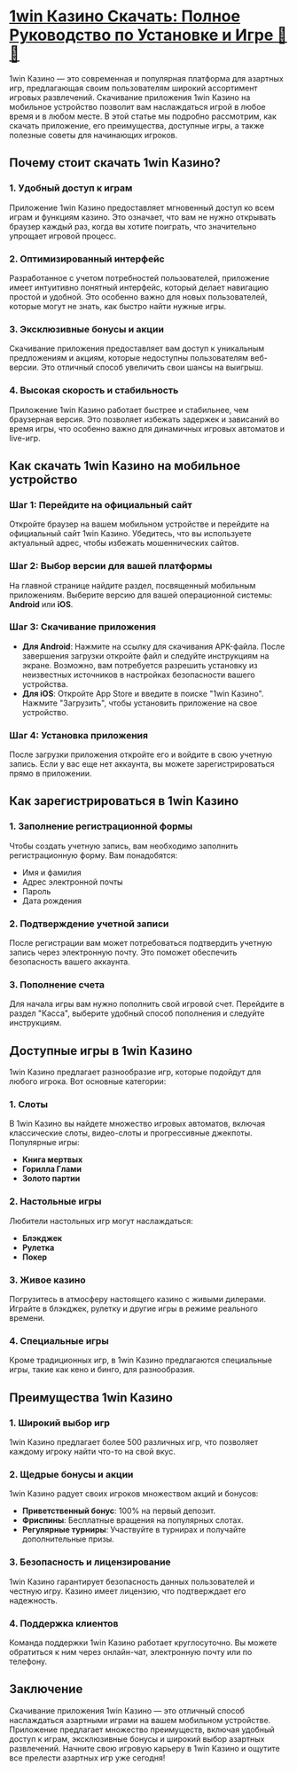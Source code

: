 # [1win Казино Скачать: Полное Руководство по Установке и Игре 🎉📱](https://brandplay.link/9sD8CZLQ)

1win Казино — это современная и популярная платформа для азартных игр, предлагающая своим пользователям широкий ассортимент игровых развлечений. Скачивание приложения 1win Казино на мобильное устройство позволит вам наслаждаться игрой в любое время и в любом месте. В этой статье мы подробно рассмотрим, как скачать приложение, его преимущества, доступные игры, а также полезные советы для начинающих игроков.

## Почему стоит скачать 1win Казино?

### 1. Удобный доступ к играм

Приложение 1win Казино предоставляет мгновенный доступ ко всем играм и функциям казино. Это означает, что вам не нужно открывать браузер каждый раз, когда вы хотите поиграть, что значительно упрощает игровой процесс.

### 2. Оптимизированный интерфейс

Разработанное с учетом потребностей пользователей, приложение имеет интуитивно понятный интерфейс, который делает навигацию простой и удобной. Это особенно важно для новых пользователей, которые могут не знать, как быстро найти нужные игры.

### 3. Эксклюзивные бонусы и акции

Скачивание приложения предоставляет вам доступ к уникальным предложениям и акциям, которые недоступны пользователям веб-версии. Это отличный способ увеличить свои шансы на выигрыш.

### 4. Высокая скорость и стабильность

Приложение 1win Казино работает быстрее и стабильнее, чем браузерная версия. Это позволяет избежать задержек и зависаний во время игры, что особенно важно для динамичных игровых автоматов и live-игр.

## Как скачать 1win Казино на мобильное устройство

### Шаг 1: Перейдите на официальный сайт

Откройте браузер на вашем мобильном устройстве и перейдите на официальный сайт 1win Казино. Убедитесь, что вы используете актуальный адрес, чтобы избежать мошеннических сайтов.

### Шаг 2: Выбор версии для вашей платформы

На главной странице найдите раздел, посвященный мобильным приложениям. Выберите версию для вашей операционной системы: **Android** или **iOS**.

### Шаг 3: Скачивание приложения

* **Для Android**: Нажмите на ссылку для скачивания APK-файла. После завершения загрузки откройте файл и следуйте инструкциям на экране. Возможно, вам потребуется разрешить установку из неизвестных источников в настройках безопасности вашего устройства.
* **Для iOS**: Откройте App Store и введите в поиске "1win Казино". Нажмите "Загрузить", чтобы установить приложение на свое устройство.

### Шаг 4: Установка приложения

После загрузки приложения откройте его и войдите в свою учетную запись. Если у вас еще нет аккаунта, вы можете зарегистрироваться прямо в приложении.

## Как зарегистрироваться в 1win Казино

### 1. Заполнение регистрационной формы

Чтобы создать учетную запись, вам необходимо заполнить регистрационную форму. Вам понадобятся:

* Имя и фамилия
* Адрес электронной почты
* Пароль
* Дата рождения

### 2. Подтверждение учетной записи

После регистрации вам может потребоваться подтвердить учетную запись через электронную почту. Это поможет обеспечить безопасность вашего аккаунта.

### 3. Пополнение счета

Для начала игры вам нужно пополнить свой игровой счет. Перейдите в раздел "Касса", выберите удобный способ пополнения и следуйте инструкциям.

## Доступные игры в 1win Казино

1win Казино предлагает разнообразие игр, которые подойдут для любого игрока. Вот основные категории:

### 1. Слоты

В 1win Казино вы найдете множество игровых автоматов, включая классические слоты, видео-слоты и прогрессивные джекпоты. Популярные игры:

* **Книга мертвых**
* **Горилла Глами**
* **Золото партии**

### 2. Настольные игры

Любители настольных игр могут наслаждаться:

* **Блэкджек**
* **Рулетка**
* **Покер**

### 3. Живое казино

Погрузитесь в атмосферу настоящего казино с живыми дилерами. Играйте в блэкджек, рулетку и другие игры в режиме реального времени.

### 4. Специальные игры

Кроме традиционных игр, в 1win Казино предлагаются специальные игры, такие как кено и бинго, для разнообразия.

## Преимущества 1win Казино

### 1. Широкий выбор игр

1win Казино предлагает более 500 различных игр, что позволяет каждому игроку найти что-то на свой вкус.

### 2. Щедрые бонусы и акции

1win Казино радует своих игроков множеством акций и бонусов:

* **Приветственный бонус**: 100% на первый депозит.
* **Фриспины**: Бесплатные вращения на популярных слотах.
* **Регулярные турниры**: Участвуйте в турнирах и получайте дополнительные призы.

### 3. Безопасность и лицензирование

1win Казино гарантирует безопасность данных пользователей и честную игру. Казино имеет лицензию, что подтверждает его надежность.

### 4. Поддержка клиентов

Команда поддержки 1win Казино работает круглосуточно. Вы можете обратиться к ним через онлайн-чат, электронную почту или по телефону.

## Заключение

Скачивание приложения 1win Казино — это отличный способ наслаждаться азартными играми на вашем мобильном устройстве. Приложение предлагает множество преимуществ, включая удобный доступ к играм, эксклюзивные бонусы и широкий выбор азартных развлечений. Начните свою игровую карьеру в 1win Казино и ощутите все прелести азартных игр уже сегодня!
